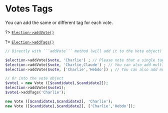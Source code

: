 # Votes Tags

You can add the same or different tag for each vote.

?> [`Election->addVote()`](/Docs/MethodsReferences/Election%20Class/public%20Election--addVote)

?> [`Election->addTags()`](/Docs/MethodsReferences/Vote%20Class/public%20Vote--addTags)


```php
// Directly with ```addVote``` method (will add it to the Vote object)

$election->addVote($vote, 'Charlie') ; // Please note that a single tag is always created for each vote.
$election->addVote($vote, 'Charlie,Claude') ; // You can also add multiple tags, separated by commas.
$election->addVote($vote, ['Charlie','Hebdo']) ; // You can also add multiple tags, separated by commas.

// Or into the vote object
$vote1 = new Vote ([$candidate1,$candidate2]);
$election->addVote($vote1);
$vote1->addTags('Charlie');

new Vote ([$candidate1,$candidate2], 'Charlie');
new Vote ([$candidate1,$candidate2], ['Charlie','Hebdo']);
```